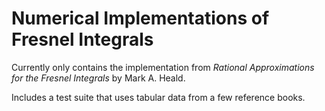 Numerical Implementations of Fresnel Integrals
==============================================

Currently only contains the implementation from *Rational Approximations for the
Fresnel Integrals* by Mark A. Heald.

Includes a test suite that uses tabular data from a few reference books.
